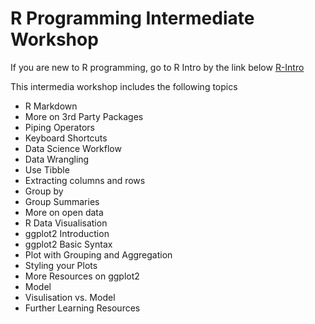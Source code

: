 # R Programming Intermediate Workshop

If you are new to R programming, go to R Intro by the link below
[R-Intro](https://github.com/ngsanluk/R-Intro)

This intermedia workshop includes the following topics

- R Markdown
- More on 3rd Party Packages
- Piping Operators
- Keyboard Shortcuts
- Data Science Workflow
- Data Wrangling
- Use Tibble
- Extracting columns and rows
- Group by
- Group Summaries
- More on open data
- R Data Visualisation
- ggplot2 Introduction
- ggplot2 Basic Syntax
- Plot with Grouping and Aggregation
- Styling your Plots
- More Resources on ggplot2
- Model
- Visulisation vs. Model
- Further Learning Resources
